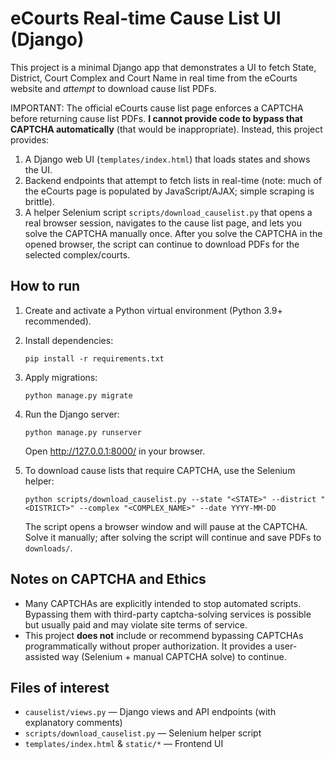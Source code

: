 # eCourts Real-time Cause List UI (Django)

This project is a minimal Django app that demonstrates a UI to fetch State, District, Court Complex and Court Name in real time from the eCourts website and *attempt* to download cause list PDFs.

IMPORTANT: The official eCourts cause list page enforces a CAPTCHA before returning cause list PDFs. **I cannot provide code to bypass that CAPTCHA automatically** (that would be inappropriate). Instead, this project provides:

1. A Django web UI (`templates/index.html`) that loads states and shows the UI.
2. Backend endpoints that attempt to fetch lists in real-time (note: much of the eCourts page is populated by JavaScript/AJAX; simple scraping is brittle).
3. A helper Selenium script `scripts/download_causelist.py` that opens a real browser session, navigates to the cause list page, and lets you solve the CAPTCHA manually once. After you solve the CAPTCHA in the opened browser, the script can continue to download PDFs for the selected complex/courts.

## How to run

1. Create and activate a Python virtual environment (Python 3.9+ recommended).
2. Install dependencies:
   ```
   pip install -r requirements.txt
   ```
3. Apply migrations:
   ```
   python manage.py migrate
   ```
4. Run the Django server:
   ```
   python manage.py runserver
   ```
   Open http://127.0.0.1:8000/ in your browser.

5. To download cause lists that require CAPTCHA, use the Selenium helper:
   ```
   python scripts/download_causelist.py --state "<STATE>" --district "<DISTRICT>" --complex "<COMPLEX_NAME>" --date YYYY-MM-DD
   ```
   The script opens a browser window and will pause at the CAPTCHA. Solve it manually; after solving the script will continue and save PDFs to `downloads/`.

## Notes on CAPTCHA and Ethics

- Many CAPTCHAs are explicitly intended to stop automated scripts. Bypassing them with third-party captcha-solving services is possible but usually paid and may violate site terms of service.
- This project **does not** include or recommend bypassing CAPTCHAs programmatically without proper authorization. It provides a user-assisted way (Selenium + manual CAPTCHA solve) to continue.

## Files of interest

- `causelist/views.py` — Django views and API endpoints (with explanatory comments)
- `scripts/download_causelist.py` — Selenium helper script
- `templates/index.html` & `static/*` — Frontend UI

